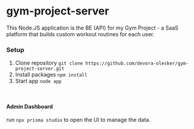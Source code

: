 # gym-project-server
This Node.JS application is the BE (API) for my Gym Project - a SaaS platform that builds custom workout routines for each user.

### Setup
1. Clone repository `git clone https://github.com/devora-olesker/gym-project-server.git`
2. Install packages `npm install`
3. Start app `node app`

<br />

#### Admin Dashboard
run `npx prisma studio` to open the UI to manage the data.